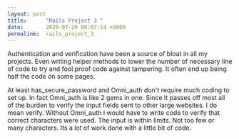 ```yaml
---
layout: post
title:      "Rails Project 3 "
date:       2020-07-20 00:07:14 +0000
permalink:  rails_project_3
---
```



Authentication and verification have been a source of bloat in all my projects. Even writing helper methods to lower the number of necessary line of code to try and fool proof code against tampering. It often end up being half the code on some pages.

At least has_secure_password and Omni_auth don't require much coding to set up. In fact Omni_auth is like 2 gems in one. Since It passes off most all of the burden to verify the input fields sent to other large websites. I do mean verify. Without Omni_auth I would have to write code to verify that correct characters were used. The input is within limits. Not too few or many characters. Its a lot of work done with a little bit of code.
